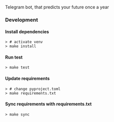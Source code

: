 Telegram bot, that predicts your future once a year

### Development
#### Install dependencies
```shell
> # activate venv
> make install
```
#### Run test
```shell
> make test
```
#### Update requirements
```shell
> # change pyproject.toml
> make requirements.txt
```
#### Sync requirements with requirements.txt
```shell
> make sync
```